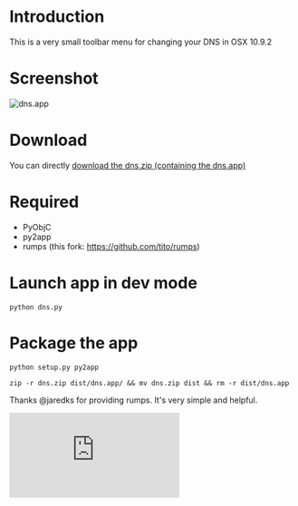 # Introduction

This is a very small toolbar menu for changing your DNS in OSX 10.9.2

# Screenshot

![dns.app](https://github.com/damln/dns.app/raw/master/capture.png "dns.app")

# Download

You can directly [download the dns.zip (containing the dns.app)](https://github.com/damln/dns.app/raw/master/dist/dns.zip)

# Required

- PyObjC
- py2app
- rumps (this fork: https://github.com/tito/rumps)


# Launch app in dev mode

    python dns.py

# Package the app

    python setup.py py2app

    zip -r dns.zip dist/dns.app/ && mv dns.zip dist && rm -r dist/dns.app


Thanks @jaredks for providing rumps. It's very simple and helpful.


[![Analytics](https://ga-beacon.appspot.com/UA-49628929-1/dns.app/README.md?pixel)](https://github.com/igrigorik/ga-beacon)
